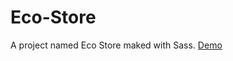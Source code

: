# Eco-Store
A project named Eco Store maked with Sass. [Demo](https://alangfelix.github.io/Eco-Store/)
